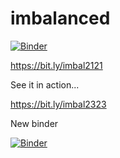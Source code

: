 # imbalanced

[![Binder](https://mybinder.org/badge_logo.svg)](https://mybinder.org/v2/gh/fenago/imbalanced/HEAD) <br />

https://bit.ly/imbal2121  <br />

See it in action... <br />

https://bit.ly/imbal2323 <br />

New binder <br />

[![Binder](https://mybinder.org/badge_logo.svg)](https://mybinder.org/v2/gh/fenago/imbalanced/HEAD)

